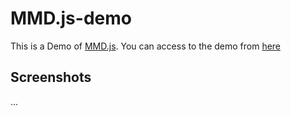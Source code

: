 # MMD.js-demo
This is a Demo of [MMD.js](https://github.com/edvakf/MMD.js). You can access to the demo from [here](https://uehara1414.github.io/MMD.js-demo/)
## Screenshots
...
